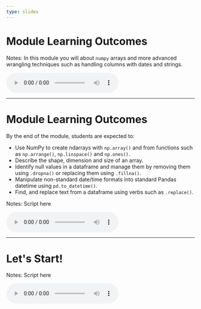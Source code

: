 ```yaml
---
type: slides
---
```


# Module Learning Outcomes

Notes: In this module you will about `numpy` arrays and more advanced wrangling techniques such as handling columns with dates and strings.

<html>
<audio controls >
  <source src="/placeholder_audio.mp3" />
</audio></html>

---

# Module Learning Outcomes

By the end of the module, students are expected to:

- Use NumPy to create ndarrays with `np.array()` and from functions such as `np.arrange()`, `np.linspace()` and `np.ones()`.
- Describe the shape, dimension and size of an array.
- Identify null values in a dataframe and manage them by removing them using `.dropna()` or replacing them using `.fillna()`.
- Manipulate non-standard date/time formats into standard Pandas datetime using `pd.to_datetime()`.
- Find, and replace text from a dataframe using verbs such as `.replace()`.  


Notes: Script here
<html>
<audio controls >
  <source src="/placeholder_audio.mp3" />
</audio></html>

---

# Let's Start!

Notes: Script here
<html>
<audio controls >
  <source src="/placeholder_audio.mp3" />
</audio></html>
